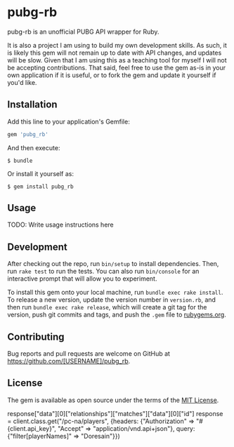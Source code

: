# pubg-rb

pubg-rb is an unofficial PUBG API wrapper for Ruby.

It is also a project I am using to build my own development skills. As such, it is likely this gem will not remain up to date with API changes, and updates will be slow. Given that I am using this as a teaching tool for myself I will not be accepting contributions. That said, feel free to use the gem as-is in your own application if it is useful, or to fork the gem and update it yourself if you'd like.

## Installation

Add this line to your application's Gemfile:

```ruby
gem 'pubg_rb'
```

And then execute:

    $ bundle

Or install it yourself as:

    $ gem install pubg_rb

## Usage

TODO: Write usage instructions here

## Development

After checking out the repo, run `bin/setup` to install dependencies. Then, run `rake test` to run the tests. You can also run `bin/console` for an interactive prompt that will allow you to experiment.

To install this gem onto your local machine, run `bundle exec rake install`. To release a new version, update the version number in `version.rb`, and then run `bundle exec rake release`, which will create a git tag for the version, push git commits and tags, and push the `.gem` file to [rubygems.org](https://rubygems.org).

## Contributing

Bug reports and pull requests are welcome on GitHub at https://github.com/[USERNAME]/pubg_rb.

## License

The gem is available as open source under the terms of the [MIT License](https://opensource.org/licenses/MIT).




response["data"][0]["relationships"]["matches"]["data"][0]["id"]
response = client.class.get("/pc-na/players", {headers: {"Authorization" => "#{client.api_key}", "Accept" => "application/vnd.api+json"}, query: {"filter[playerNames]" => "Doresain"}})